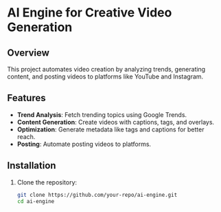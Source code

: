 # AI Engine for Creative Video Generation

## Overview
This project automates video creation by analyzing trends, generating content, and posting videos to platforms like YouTube and Instagram.

## Features
- **Trend Analysis**: Fetch trending topics using Google Trends.
- **Content Generation**: Create videos with captions, tags, and overlays.
- **Optimization**: Generate metadata like tags and captions for better reach.
- **Posting**: Automate posting videos to platforms.

## Installation
1. Clone the repository:
   ```bash
   git clone https://github.com/your-repo/ai-engine.git
   cd ai-engine
